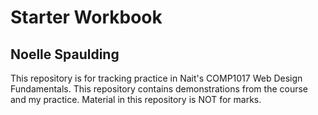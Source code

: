 # Starter Workbook

## Noelle Spaulding

This repository is for tracking practice in Nait's COMP1017 Web Design Fundamentals. This repository contains demonstrations from the course and my practice. Material in this repository is NOT for marks.

